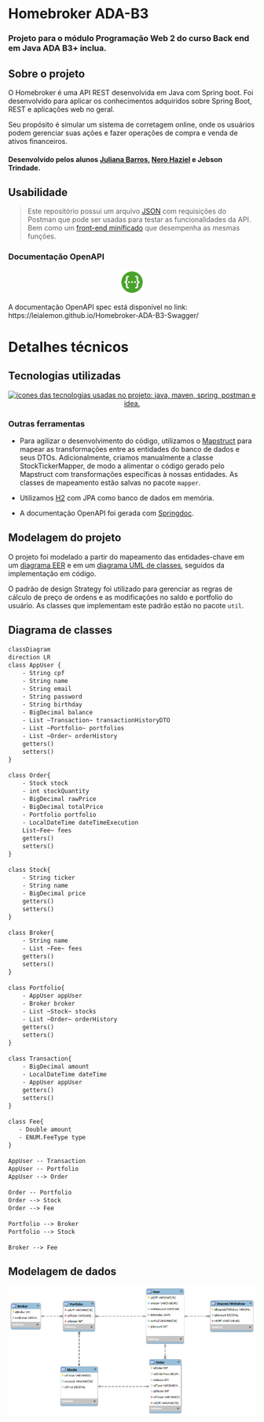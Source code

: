 # Homebroker ADA-B3
### Projeto para o módulo Programação Web 2 do curso Back end em Java ADA B3+ inclua.

## Sobre o projeto

O Homebroker é uma API REST desenvolvida em Java com Spring boot. Foi desenvolvido para aplicar os conhecimentos adquiridos sobre Spring Boot, REST e aplicações web no geral.

Seu propósito é simular um sistema de corretagem online, onde os usuários podem gerenciar suas ações e fazer operações de compra e venda de ativos financeiros.

#### Desenvolvido pelos alunos [Juliana Barros](https://github.com/leialemon), [Nero Haziel](https://github.com/HepoHB) e Jebson Trindade.

## Usabilidade

> Este repositório possui um arquivo [JSON](Homebroker.postman_collection.json) com requisições do Postman que pode ser usadas para testar as funcionalidades da API. Bem como um [front-end minificado](miniFront) que desempenha as mesmas funções.

### Documentação OpenAPI 
<p align="center">
<img  width="50" height="50" src="./README-contents/swagger.png" alt="Ícone swagger"> 
</p>
<p> A documentação OpenAPI spec está disponível no link: https://leialemon.github.io/Homebroker-ADA-B3-Swagger/</p>


# Detalhes técnicos

## Tecnologias utilizadas
<p align="center">
    <a href="https://skillicons.dev">
        <img src="https://skillicons.dev/icons?i=java,maven,spring,hibernate,postman,idea" alt="ícones das tecnologias usadas no projeto: java, maven, spring, postman e idea.">
    </a>
</p>

### Outras ferramentas

- Para agilizar o desenvolvimento do código, utilizamos o [Mapstruct](https://mapstruct.org/) para mapear as transformações entre as entidades do banco de dados e seus DTOs. Adicionalmente, criamos manualmente a classe StockTickerMapper, de modo a alimentar o código gerado pelo Mapstruct com transformações específicas à nossas entidades. As classes de mapeamento estão salvas no pacote `mapper`.

- Utilizamos [H2](https://www.h2database.com/html/main.html) com JPA como banco de dados em memória.

- A documentação OpenAPI foi gerada com [Springdoc](https://springdoc.org/).


## Modelagem do projeto

O projeto foi modelado a partir do mapeamento das entidades-chave em um [diagrama EER](https://github.com/leialemon/Ada-Homebroker?tab=readme-ov-file#modelagem-de-dados) e em um [diagrama UML de classes](https://github.com/leialemon/Ada-Homebroker/blob/main/README.md#diagrama-de-classes), seguidos da implementação em código.

O padrão de design Strategy foi utilizado para gerenciar as regras de cálculo de preço de ordens e as modificações no saldo e portfolio do usuário. As classes que implementam este padrão estão no pacote `util`.

## Diagrama de classes 

```mermaid
classDiagram
direction LR
class AppUser {
    - String cpf 
    - String name
    - String email
    - String password
    - String birthday
    - BigDecimal balance
    - List ~Transaction~ transactionHistoryDTO
    - List ~Portfolio~ portfolios
    - List ~Order~ orderHistory
    getters()
    setters()
}

class Order{
    - Stock stock
    - int stockQuantity
    - BigDecimal rawPrice
    - BigDecimal totalPrice
    - Portfolio portfolio
    - LocalDateTime dateTimeExecution
    List~Fee~ fees
    getters()
    setters()
}

class Stock{
    - String ticker
    - String name
    - BigDecimal price
    getters()
    setters()
}

class Broker{
    - String name
    - List ~Fee~ fees
    getters()
    setters()
}

class Portfolio{
    - AppUser appUser
    - Broker broker
    - List ~Stock~ stocks
    - List ~Order~ orderHistory
    getters()
    setters()
}

class Transaction{
    - BigDecimal amount
    - LocalDateTime dateTime
    - AppUser appUser
    getters()
    setters()
}

class Fee{
   - Double amount
   - ENUM.FeeType type
}

AppUser -- Transaction
AppUser -- Portfolio
AppUser --> Order

Order -- Portfolio
Order --> Stock
Order --> Fee

Portfolio --> Broker
Portfolio --> Stock

Broker --> Fee
```

## Modelagem de dados

<p align="center">
    <img src="./README-contents/EERProjetoB3.png" alt="Imagem do diagrama de modelagem de dados do projeto.">
</p>

